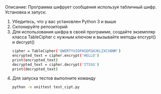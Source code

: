 Описание: Программа шифрует сообщения используя табличный шифр.
Установка и запуск:

1. Убедитесь, что у вас установлен Python 3 и выше
2. Склонируйте репозиторий
3. Для использования шифра в своей программе, создайте экземпляр класса TableCipher с нужным ключом и вызывайте методы encrypt() и decrypt()
    ```bash
    cipher = TableCipher('QWERTYUIOPASDFGHJKLZXCVBNM')
    encrypted_text = cipher.encrypt('HELLO')
    print(encrypted_text)
    decrypted_text = cipher.decrypt('ITSSG')
    print(decrypted_text)
4. Для запуска тестов выполните команду
    ```bash
    python -m unittest test_cipt.py
